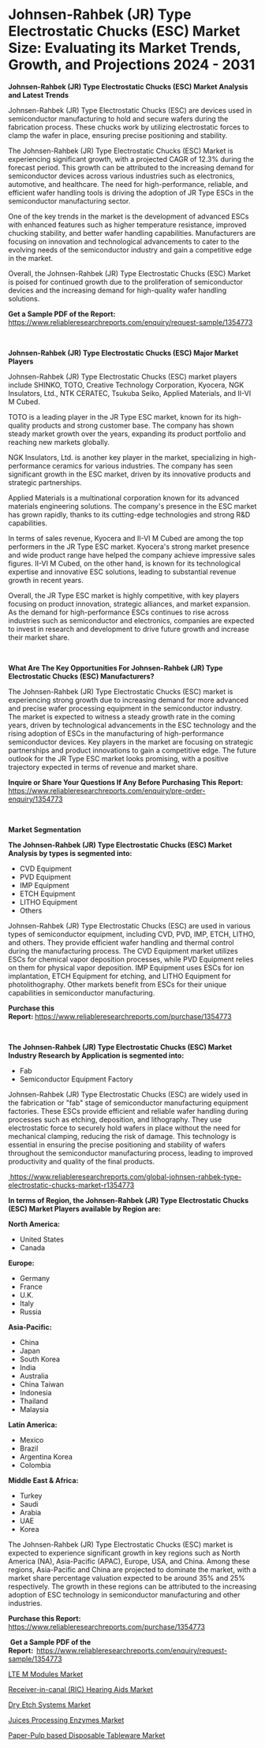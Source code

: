 <p><h1>Johnsen-Rahbek (JR) Type Electrostatic Chucks (ESC) Market Size: Evaluating its Market Trends, Growth, and Projections 2024 - 2031</h1></p><p><strong>Johnsen-Rahbek (JR) Type Electrostatic Chucks (ESC) Market Analysis and Latest Trends</strong></p>
<p><p>Johnsen-Rahbek (JR) Type Electrostatic Chucks (ESC) are devices used in semiconductor manufacturing to hold and secure wafers during the fabrication process. These chucks work by utilizing electrostatic forces to clamp the wafer in place, ensuring precise positioning and stability.</p><p>The Johnsen-Rahbek (JR) Type Electrostatic Chucks (ESC) Market is experiencing significant growth, with a projected CAGR of 12.3% during the forecast period. This growth can be attributed to the increasing demand for semiconductor devices across various industries such as electronics, automotive, and healthcare. The need for high-performance, reliable, and efficient wafer handling tools is driving the adoption of JR Type ESCs in the semiconductor manufacturing sector.</p><p>One of the key trends in the market is the development of advanced ESCs with enhanced features such as higher temperature resistance, improved chucking stability, and better wafer handling capabilities. Manufacturers are focusing on innovation and technological advancements to cater to the evolving needs of the semiconductor industry and gain a competitive edge in the market.</p><p>Overall, the Johnsen-Rahbek (JR) Type Electrostatic Chucks (ESC) Market is poised for continued growth due to the proliferation of semiconductor devices and the increasing demand for high-quality wafer handling solutions.</p></p>
<p><strong>Get a Sample PDF of the Report:&nbsp;</strong> <a href="https://www.reliableresearchreports.com/enquiry/request-sample/1354773">https://www.reliableresearchreports.com/enquiry/request-sample/1354773</a></p>
<p>&nbsp;</p>
<p><strong>Johnsen-Rahbek (JR) Type Electrostatic Chucks (ESC) Major Market Players</strong></p>
<p><p>Johnsen-Rahbek (JR) Type Electrostatic Chucks (ESC) market players include SHINKO, TOTO, Creative Technology Corporation, Kyocera, NGK Insulators, Ltd., NTK CERATEC, Tsukuba Seiko, Applied Materials, and II-VI M Cubed.</p><p>TOTO is a leading player in the JR Type ESC market, known for its high-quality products and strong customer base. The company has shown steady market growth over the years, expanding its product portfolio and reaching new markets globally.</p><p>NGK Insulators, Ltd. is another key player in the market, specializing in high-performance ceramics for various industries. The company has seen significant growth in the ESC market, driven by its innovative products and strategic partnerships.</p><p>Applied Materials is a multinational corporation known for its advanced materials engineering solutions. The company's presence in the ESC market has grown rapidly, thanks to its cutting-edge technologies and strong R&D capabilities.</p><p>In terms of sales revenue, Kyocera and II-VI M Cubed are among the top performers in the JR Type ESC market. Kyocera's strong market presence and wide product range have helped the company achieve impressive sales figures. II-VI M Cubed, on the other hand, is known for its technological expertise and innovative ESC solutions, leading to substantial revenue growth in recent years.</p><p>Overall, the JR Type ESC market is highly competitive, with key players focusing on product innovation, strategic alliances, and market expansion. As the demand for high-performance ESCs continues to rise across industries such as semiconductor and electronics, companies are expected to invest in research and development to drive future growth and increase their market share.</p></p>
<p>&nbsp;</p>
<p><strong>What Are The Key Opportunities For Johnsen-Rahbek (JR) Type Electrostatic Chucks (ESC) Manufacturers?</strong></p>
<p><p>The Johnsen-Rahbek (JR) Type Electrostatic Chucks (ESC) market is experiencing strong growth due to increasing demand for more advanced and precise wafer processing equipment in the semiconductor industry. The market is expected to witness a steady growth rate in the coming years, driven by technological advancements in the ESC technology and the rising adoption of ESCs in the manufacturing of high-performance semiconductor devices. Key players in the market are focusing on strategic partnerships and product innovations to gain a competitive edge. The future outlook for the JR Type ESC market looks promising, with a positive trajectory expected in terms of revenue and market share.</p></p>
<p><strong>Inquire or Share Your Questions If Any Before Purchasing This Report:</strong> <a href="https://www.reliableresearchreports.com/enquiry/pre-order-enquiry/1354773">https://www.reliableresearchreports.com/enquiry/pre-order-enquiry/1354773</a></p>
<p>&nbsp;</p>
<p><strong>Market Segmentation</strong></p>
<p><strong>The Johnsen-Rahbek (JR) Type Electrostatic Chucks (ESC) Market Analysis by types is segmented into:</strong></p>
<p><ul><li>CVD Equipment</li><li>PVD Equipment</li><li>IMP Equipment</li><li>ETCH Equipment</li><li>LITHO Equipment</li><li>Others</li></ul></p>
<p><p>Johnsen-Rahbek (JR) Type Electrostatic Chucks (ESC) are used in various types of semiconductor equipment, including CVD, PVD, IMP, ETCH, LITHO, and others. They provide efficient wafer handling and thermal control during the manufacturing process. The CVD Equipment market utilizes ESCs for chemical vapor deposition processes, while PVD Equipment relies on them for physical vapor deposition. IMP Equipment uses ESCs for ion implantation, ETCH Equipment for etching, and LITHO Equipment for photolithography. Other markets benefit from ESCs for their unique capabilities in semiconductor manufacturing.</p></p>
<p><strong>Purchase this Report:&nbsp;</strong><a href="https://www.reliableresearchreports.com/purchase/1354773">https://www.reliableresearchreports.com/purchase/1354773</a></p>
<p>&nbsp;</p>
<p><strong>The Johnsen-Rahbek (JR) Type Electrostatic Chucks (ESC) Market Industry Research by Application is segmented into:</strong></p>
<p><ul><li>Fab</li><li>Semiconductor Equipment Factory</li></ul></p>
<p><p>Johnsen-Rahbek (JR) Type Electrostatic Chucks (ESC) are widely used in the fabrication or "fab" stage of semiconductor manufacturing equipment factories. These ESCs provide efficient and reliable wafer handling during processes such as etching, deposition, and lithography. They use electrostatic force to securely hold wafers in place without the need for mechanical clamping, reducing the risk of damage. This technology is essential in ensuring the precise positioning and stability of wafers throughout the semiconductor manufacturing process, leading to improved productivity and quality of the final products.</p></p>
<p><a href="https://www.reliableresearchreports.com/global-johnsen-rahbek-type-electrostatic-chucks-market-r1354773">&nbsp;https://www.reliableresearchreports.com/global-johnsen-rahbek-type-electrostatic-chucks-market-r1354773</a></p>
<p><strong>In terms of Region, the Johnsen-Rahbek (JR) Type Electrostatic Chucks (ESC) Market Players available by Region are:</strong></p>
<p>
    <p> <strong> North America: </strong>
        <ul>
            <li>United States</li>
            <li>Canada</li>
        </ul>
        </p> 
    <p> <strong> Europe: </strong>
        <ul>
            <li>Germany</li>
            <li>France</li>
            <li>U.K.</li>
            <li>Italy</li>
            <li>Russia</li>
        </ul>
        </p> 
    <p> <strong> Asia-Pacific: </strong>
        <ul>
            <li>China</li>
            <li>Japan</li>
            <li>South Korea</li>
            <li>India</li>
            <li>Australia</li>
            <li>China Taiwan</li>
            <li>Indonesia</li>
            <li>Thailand</li>
            <li>Malaysia</li>
        </ul>
        </p> 
    <p> <strong> Latin America: </strong>
        <ul>
            <li>Mexico</li>
            <li>Brazil</li>
            <li>Argentina Korea</li>
            <li>Colombia</li>
        </ul>
        </p> 
    <p> <strong> Middle East & Africa: </strong>
        <ul>
            <li>Turkey</li>
            <li>Saudi</li>
            <li>Arabia</li>
            <li>UAE</li>
            <li>Korea</li>
        </ul>
    </p>
    </p>
<p><p>The Johnsen-Rahbek (JR) Type Electrostatic Chucks (ESC) market is expected to experience significant growth in key regions such as North America (NA), Asia-Pacific (APAC), Europe, USA, and China. Among these regions, Asia-Pacific and China are projected to dominate the market, with a market share percentage valuation expected to be around 35% and 25% respectively. The growth in these regions can be attributed to the increasing adoption of ESC technology in semiconductor manufacturing and other industries.</p></p>
<p><strong>Purchase this Report: </strong><a href="https://www.reliableresearchreports.com/purchase/1354773">https://www.reliableresearchreports.com/purchase/1354773</a></p>
<p>&nbsp;<strong>Get a Sample PDF of the Report:&nbsp;&nbsp;</strong><a href="https://www.reliableresearchreports.com/enquiry/request-sample/1354773">https://www.reliableresearchreports.com/enquiry/request-sample/1354773</a></p>
<p><strong></strong></p>
<p><p><a href="https://medium.com/@akshatreportprime/lte-m-modules-market-share-and-new-trends-analysis-by-its-type-application-end-use-and-forecast-31fbbb3a3a5a">LTE M Modules Market</a></p><p><a href="https://issuu.com/reportprime-2/docs/receiver-in-canal-ric-hearing-aids-market-size-203">Receiver-in-canal (RIC) Hearing Aids Market</a></p><p><a href="https://issuu.com/reportprime-2/docs/dry-etch-systems-market-size-2030.pptx">Dry Etch Systems Market</a></p><p><a href="https://github.com/gracielawharris42024/Market-Research-Report-List-1/blob/main/juices-processing-enzymes-market.md">Juices Processing Enzymes Market</a></p><p><a href="https://github.com/chabibjrq/Market-Research-Report-List-1/blob/main/paper-pulp-based-disposable-tableware-market.md">Paper-Pulp based Disposable Tableware Market</a></p></p>